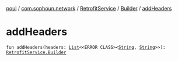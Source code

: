 [poul](../../../index.md) / [com.sophoun.network](../../index.md) / [RetrofitService](../index.md) / [Builder](index.md) / [addHeaders](./add-headers.md)

# addHeaders

`fun addHeaders(headers: `[`List`](https://kotlinlang.org/api/latest/jvm/stdlib/kotlin.collections/-list/index.html)`<<ERROR CLASS><`[`String`](https://kotlinlang.org/api/latest/jvm/stdlib/kotlin/-string/index.html)`, `[`String`](https://kotlinlang.org/api/latest/jvm/stdlib/kotlin/-string/index.html)`>>): `[`RetrofitService.Builder`](index.md)